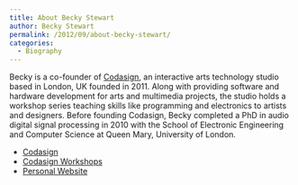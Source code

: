 ```yaml
---
title: About Becky Stewart
author: Becky Stewart
permalink: /2012/09/about-becky-stewart/
categories:
  - Biography
---
```

Becky is a co-founder of [Codasign][1], an interactive arts technology studio based in London, UK founded in 2011. Along with providing software and hardware development for arts and multimedia projects, the studio holds a workshop series teaching skills like programming and electronics to artists and designers. Before founding Codasign, Becky completed a PhD in audio digital signal processing in 2010 with the School of Electronic Engineering and Computer Science at Queen Mary, University of London.

*   [Codasign][1]
*   [Codasign Workshops][2]
*   [Personal Website][3]

 [1]: http://codasign.com
 [2]: http://learning.codasign.com
 [3]: http://theleadingzero.com
